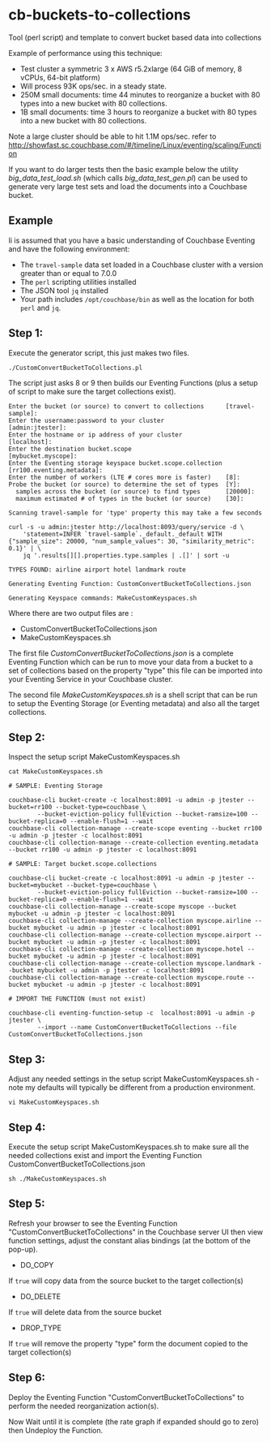 # cb-buckets-to-collections
Tool (perl script) and template to convert bucket based data into collections

Example of performance using this technique:
* Test cluster a symmetric 3 x AWS r5.2xlarge (64 GiB of memory, 8 vCPUs, 64-bit platform) 
* Will process 93K ops/sec. in a steady state.
* 250M small documents: time 44 minutes to reorganize a bucket with 80 types into a new bucket with 80 collections.
* 1B small documents: time 3 hours to reorganize a bucket with 80 types into a new bucket with 80 collections.

Note a large cluster should be able to hit 1.1M ops/sec. refer to http://showfast.sc.couchbase.com/#/timeline/Linux/eventing/scaling/Function

If you want to do larger tests then the basic example below the utility *big_data_test_load.sh* (which calls *big_data_test_gen.pl*) can be used to generate very large test sets and load the documents into a Couchbase bucket.

## Example

Ii is assumed that you have a basic understanding of Couchbase Eventing and have the following environment:

* The `travel-sample` data set loaded in a Couchbase cluster with a version greater than or equal to 7.0.0
* The `perl` scripting utilities installed
* The JSON tool `jq` installed
* Your path includes `/opt/couchbase/bin` as well as the location for both `perl` and `jq`.

## Step 1:

Execute the generator script, this just makes two files.

```
./CustomConvertBucketToCollections.pl
```

The script just asks 8 or 9 then builds our Eventing Functions (plus a setup of script to make sure the target collections exist).

```
Enter the bucket (or source) to convert to collections      [travel-sample]:
Enter the username:password to your cluster                 [admin:jtester]:
Enter the hostname or ip address of your cluster            [localhost]:
Enter the destination bucket.scope                          [mybucket.myscope]:
Enter the Eventing storage keyspace bucket.scope.collection [rr100.eventing.metadata]:
Enter the number of workers (LTE # cores more is faster)    [8]:
Probe the bucket (or source) to determine the set of types  [Y]:
  samples across the bucket (or source) to find types       [20000]:
  maximum estimated # of types in the bucket (or source)    [30]:

Scanning travel-sample for 'type' property this may take a few seconds

curl -s -u admin:jtester http://localhost:8093/query/service -d \
    'statement=INFER `travel-sample`._default._default WITH {"sample_size": 20000, "num_sample_values": 30, "similarity_metric": 0.1}' | \
    jq '.results[][].properties.type.samples | .[]' | sort -u

TYPES FOUND: airline airport hotel landmark route

Generating Eventing Function: CustomConvertBucketToCollections.json

Generating Keyspace commands: MakeCustomKeyspaces.sh
```

Where there are two output files are :
* CustomConvertBucketToCollections.json
* MakeCustomKeyspaces.sh

The first file  _CustomConvertBucketToCollections.json_ is a complete Eventing Function which can be run to move your data from a bucket to a set of collections based on the property "type" this file can be imported into your Eventing Service in your Couchbase cluster.

The second file _MakeCustomKeyspaces.sh_ is a shell script that can be run to setup the Eventing Storage (or Eventing metadata) and also all the target collections.

## Step 2:

Inspect the setup script MakeCustomKeyspaces.sh

```
cat MakeCustomKeyspaces.sh
```
```
# SAMPLE: Eventing Storage

couchbase-cli bucket-create -c localhost:8091 -u admin -p jtester --bucket=rr100 --bucket-type=couchbase \
        --bucket-eviction-policy fullEviction --bucket-ramsize=100 --bucket-replica=0 --enable-flush=1 --wait
couchbase-cli collection-manage --create-scope eventing --bucket rr100 -u admin -p jtester -c localhost:8091
couchbase-cli collection-manage --create-collection eventing.metadata --bucket rr100 -u admin -p jtester -c localhost:8091

# SAMPLE: Target bucket.scope.collections

couchbase-cli bucket-create -c localhost:8091 -u admin -p jtester --bucket=mybucket --bucket-type=couchbase \
        --bucket-eviction-policy fullEviction --bucket-ramsize=100 --bucket-replica=0 --enable-flush=1 --wait
couchbase-cli collection-manage --create-scope myscope --bucket mybucket -u admin -p jtester -c localhost:8091
couchbase-cli collection-manage --create-collection myscope.airline --bucket mybucket -u admin -p jtester -c localhost:8091
couchbase-cli collection-manage --create-collection myscope.airport --bucket mybucket -u admin -p jtester -c localhost:8091
couchbase-cli collection-manage --create-collection myscope.hotel --bucket mybucket -u admin -p jtester -c localhost:8091
couchbase-cli collection-manage --create-collection myscope.landmark --bucket mybucket -u admin -p jtester -c localhost:8091
couchbase-cli collection-manage --create-collection myscope.route --bucket mybucket -u admin -p jtester -c localhost:8091

# IMPORT THE FUNCTION (must not exist)

couchbase-cli eventing-function-setup -c  localhost:8091 -u admin -p jtester \
        --import --name CustomConvertBucketToCollections --file CustomConvertBucketToCollections.json

```

## Step 3:

Adjust any needed settings in the setup script MakeCustomKeyspaces.sh - note my defaults will typically be different from a production environment.

```
vi MakeCustomKeyspaces.sh
```

## Step 4:

Execute the setup script MakeCustomKeyspaces.sh to make sure all the needed collections exist and import the Eventing Function CustomConvertBucketToCollections.json

```
sh ./MakeCustomKeyspaces.sh
```
## Step 5: 

Refresh your browser to see the Eventing Function "CustomConvertBucketToCollections" in the Couchbase server UI then view function settings, adjust the constant alias bindings (at the bottom of the pop-up). 

* DO_COPY 

If `true` will copy data from the source bucket to the target collection(s)

* DO_DELETE

If `true` will delete data from the source bucket

* DROP_TYPE

If `true` will remove the property "type" form the document copied to the target collection(s)

## Step 6: 

Deploy the Eventing Function "CustomConvertBucketToCollections" to perform the needed reorganization action(s).

Now Wait until it is complete (the rate graph if expanded should go to zero) then Undeploy the Function.
